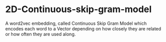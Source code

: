 # 2D-Continuous-skip-gram-model
A word2vec embedding, called Continuous Skip Gram Model which encodes each word to a Vector depending on how closely they are related or how often they are used along.
